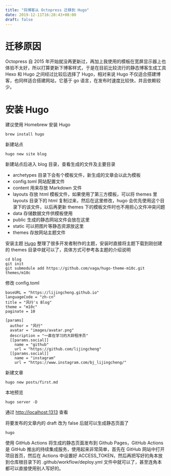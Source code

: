 ```yaml
---
title: "将博客从 Octopress 迁移到 Hugo"
date: 2019-12-11T16:28:43+08:00
draft: false
---
```


# 迁移原因
Octopress 自 2015 年开始就没再更新过，再加上我使用的模板在宽屏显示器上也体验不太好，所以打算更新下博客样式，于是在目前比较流行的静态博客生成工具 Hexo 和 Hugo 之间经过比较后选择了 Hugo，相对来说 Hugo 不仅适合搭建博客，也同样适合搭建网站，它基于 go 语言，在发布时速度比较快，并且依赖较少。

# 安装 Hugo
建议使用 Homebrew 安装 Hugo

```
brew install hugo
```

新建站点

```
hugo new site blog
```

新建站点后进入 blog 目录，查看生成的文件及主要目录

- archetypes 目录下会有个模板文件，新生成的文章会以此为模板
- config.toml 网站配置文件
- content 用来存放 Markdown 文件
- layouts 存放 html 模板文件，如果使用了第三方模板，可以将 themes 里 layouts 目录下的 html 复制过来，然后在这里修改，hugo 会优先使用这个目录下的该文件，以后再更新 themes 下的模板文件时也不用担心文件冲突问题
- data 存储数据文件供模板使用
- public 生成的静态网站文件会放在这里
- static 可以把图片等静态资源放这里
- themes 存放网站主题文件

安装主题
[Hugo](https://themes.gohugo.io/) 整理了很多开发者制作的主题，安装时直接将主题下载到刚创建的 themes 目录中就可以了，具体方式可参考各主题的介绍说明

```
cd blog
git init
git submodule add https://github.com/vaga/hugo-theme-m10c.git themes/m10c
```

修改 config.toml

```
baseURL = "https://lijingcheng.github.io"
languageCode = "zh-cn"
title = "风行's Blog"
theme = "m10c"
paginate = 10

[params]
  author = "风行"
  avatar = "images/avatar.png"
  description = "一直在学习的大龄程序员"
  [[params.social]]
    name = "github"
    url = "https://github.com/lijingcheng"
  [[params.social]]
    name = "instagram"
    url = "https://www.instagram.com/bj_lijingcheng/"
```

新建文章

```
hugo new posts/first.md
```

本地预览

```
hugo server -D
```

通过 [http://localhost:1313](http://localhost:1313) 查看

将要发布的文章内的 draft 改为 false 后就可以生成静态页面了

```
hugo
```

使用 GitHub Actions 将生成的静态页面发布到 Github Pages，GitHub Actions 是 GitHub 推出的持续集成服务，使用起来非常简单，首先在 GitHub 网站中打开项目首页，然后在 Actions 中设置好 ACCESS_TOKEN，然后再把写好的角本放到仓库根目录下的 .github/workflow/deploy.yml 文件中就可以了，甚至连角本都可以直接使用别人写好的。

```

```
